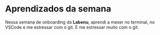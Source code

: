 # Aprendizados da semana

Nessa semana de onboarding da **Labenu**, aprendi a mexer no terminal, 
no VSCode e me estressar com o git. E me estressar muito com o git.